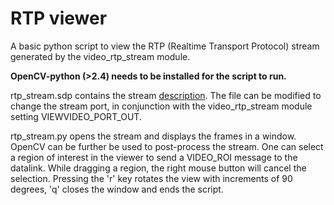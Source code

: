 # RTP viewer

A basic python script to view the RTP (Realtime Transport Protocol) stream generated by the video_rtp_stream module.

**OpenCV-python (>2.4) needs to be installed for the script to run.**

rtp_stream.sdp contains the stream [description](https://en.wikipedia.org/wiki/Session_Description_Protocol).
The file can be modified to change the stream port, in conjunction with the video_rtp_stream module setting
VIEWVIDEO_PORT_OUT.

rtp_stream.py opens the stream and displays the frames in a window. OpenCV can be further be used to
post-process the stream. One can select a region of interest in the viewer to send a VIDEO_ROI message to the
datalink. While dragging a region, the right mouse button will cancel the selection. Pressing the 'r' key rotates
the view with increments of 90 degrees, 'q' closes the window and ends the script.